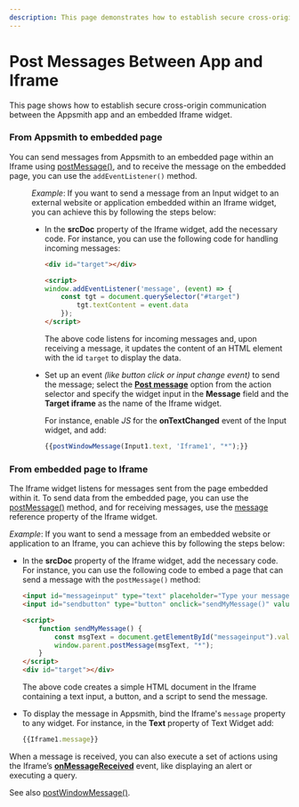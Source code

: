 ```yaml
---
description: This page demonstrates how to establish secure cross-origin communication between the Appsmith app and an embedded Iframe widget. 
---
```

# Post Messages Between App and Iframe

This page shows how to establish secure cross-origin communication between the Appsmith app and an embedded Iframe widget.

### From Appsmith to embedded page

You can send messages from Appsmith to an embedded page within an Iframe using [postMessage()](https://developer.mozilla.org/en-US/docs/Web/API/Window/postMessage), and to receive the message on the embedded page, you can use the `addEventListener()` method.

<ZoomImage
  src="/img/postmessage_child_incoming.png" 
  alt="post message"
  caption=""
/>

<dd>

*Example*: If you want to send a message from an Input widget to an external website or application embedded within an Iframe widget, you can achieve this by following the steps below:

* In the **srcDoc** property of the Iframe widget, add the necessary code. For instance, you can use the following code for handling incoming messages:

    ```html
    <div id="target"></div>

    <script>
    window.addEventListener('message', (event) => {
        const tgt = document.querySelector("#target")
            tgt.textContent = event.data
        });
    </script>
    ```

    The above code listens for incoming messages and, upon receiving a message, it updates the content of an HTML element with the id `target` to display the data.

* Set up an event *(like button click or input change event)* to send the message; select the [**Post message**](/reference/appsmith-framework/widget-actions/post-message) option from the action selector and specify the widget input in the **Message** field and the **Target iframe** as the name of the Iframe widget. 

    For instance, enable *JS* for the **onTextChanged** event of the Input widget, and add:

    ```js
    {{postWindowMessage(Input1.text, 'Iframe1', "*");}}
    ```

<ZoomImage
  src="/img/post-message-from-appsmith-embedded-page.gif" 
  alt="Display external website"
  caption="From Appsmith to embedded page"
/>

</dd>

### From embedded page to Iframe

The Iframe widget listens for messages sent from the page embedded within it. To send data from the embedded page, you can use the [postMessage()](https://developer.mozilla.org/en-US/docs/Web/API/Window/postMessage) method, and for receiving messages, use the [message](/reference/widgets/iframe#message-string) reference property of the Iframe widget.

*Example*: If you want to send a message from an embedded website or application to an Iframe, you can achieve this by following the steps below:

* In the **srcDoc** property of the Iframe widget, add the necessary code. For instance, you can use the following code to embed a page that can send a message with the `postMessage()` method:

    ```html
    <input id="messageinput" type="text" placeholder="Type your message here..."></input>
    <input id="sendbutton" type="button" onclick="sendMyMessage()" value="SEND" />

    <script>
        function sendMyMessage() {
            const msgText = document.getElementById("messageinput").value;
            window.parent.postMessage(msgText, "*");
        }
    </script>
    <div id="target"></div>
    ```

    The above code creates a simple HTML document in the Iframe containing a text input, a button,  and a script to send the message.

* To display the message in Appsmith, bind the Iframe's `message` property to any widget. For instance, in the **Text** property of Text Widget add:

   ```js
   {{Iframe1.message}}
   ```

When a message is received, you can also execute a set of actions using the Iframe’s [**onMessageReceived**](/reference/widgets/iframe#onmessagereceived) event, like displaying an alert or executing a query.

See also [postWindowMessage()](/reference/appsmith-framework/widget-actions/post-message).

<ZoomImage
  src="/img/post-message-page-to-iframe.gif" 
  alt="Display external website"
  caption="From embedded page to Iframe"
/>

